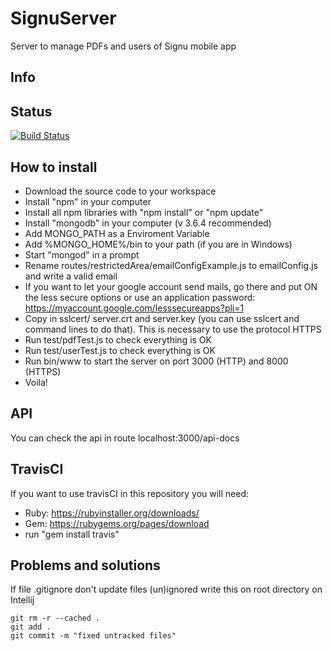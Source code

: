 # SignuServer

Server to manage PDFs and users of Signu mobile app

## Info

## Status

[![Build Status](https://travis-ci.com/marcosruiz/SignuServer.svg?branch=master)](https://travis-ci.com/marcosruiz/SignuServer)


## How to install

- Download the source code to your workspace
- Install "npm" in your computer
- Install all npm libraries with "npm install" or "npm update"
- Install "mongodb" in your computer (v 3.6.4 recommended)
- Add MONGO_PATH as a Enviroment Variable
- Add %MONGO_HOME%/bin to your path (if you are in Windows)
- Start "mongod" in a prompt
- Rename routes/restrictedArea/emailConfigExample.js to emailConfig.js and write a valid email
- If you want to let your google account send mails, go there and put ON the less secure options or use an application password: https://myaccount.google.com/lesssecureapps?pli=1
- Copy in sslcert/ server.crt and server.key (you can use sslcert and command lines to do that). This is necessary to use the protocol HTTPS
- Run test/pdfTest.js to check everything is OK
- Run test/userTest.js to check everything is OK
- Run bin/www to start the server on port 3000 (HTTP) and 8000 (HTTPS)
- Voila!

## API

You can check the api in route localhost:3000/api-docs


## TravisCI

If you want to use travisCI in this repository you will need:

- Ruby: https://rubyinstaller.org/downloads/
- Gem: https://rubygems.org/pages/download
- run "gem install travis"

## Problems and solutions

If file .gitignore don't update files (un)ignored write this on root directory on Intellij

```
git rm -r --cached .
git add .
git commit -m "fixed untracked files"
```


